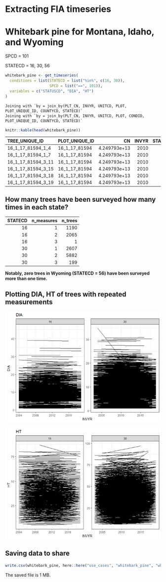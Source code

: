 # Extracting FIA timeseries

# Whitebark pine for Montana, Idaho, and Wyoming

SPCD = 101

STATECD = 16, 30, 56

``` r
whitebark_pine <- get_timeseries(
  conditions = list(STATECD = list("%in%", c(16, 30)),
                    SPCD = list("==", 101)),
  variables = c("STATUSCD", "DIA", "HT")
)
```

    Joining with `by = join_by(PLT_CN, INVYR, UNITCD, PLOT, PLOT_UNIQUE_ID, COUNTYCD, STATECD)`
    Joining with `by = join_by(PLT_CN, INVYR, UNITCD, PLOT, CONDID, PLOT_UNIQUE_ID, COUNTYCD, STATECD)`

``` r
knitr::kable(head(whitebark_pine))
```

| TREE_UNIQUE_ID     | PLOT_UNIQUE_ID |           CN | INVYR | STATECD | COUNTYCD | UNITCD |  PLOT | SUBP | TREE | SPCD | STATUSCD |  DIA |  HT |
|:-------------------|:---------------|-------------:|------:|--------:|---------:|-------:|------:|-----:|-----:|-----:|---------:|-----:|----:|
| 16_1_17_81594_1_4  | 16_1_17_81594  | 4.249793e+13 |  2010 |      16 |       17 |      1 | 81594 |    1 |    4 |  101 |        1 | 16.7 |  47 |
| 16_1_17_81594_1_7  | 16_1_17_81594  | 4.249793e+13 |  2010 |      16 |       17 |      1 | 81594 |    1 |    7 |  101 |        2 | 13.8 |  36 |
| 16_1_17_81594_3_11 | 16_1_17_81594  | 4.249793e+13 |  2010 |      16 |       17 |      1 | 81594 |    3 |   11 |  101 |        2 |  9.0 |  28 |
| 16_1_17_81594_3_15 | 16_1_17_81594  | 4.249793e+13 |  2010 |      16 |       17 |      1 | 81594 |    3 |   15 |  101 |        2 | 10.5 |  32 |
| 16_1_17_81594_3_18 | 16_1_17_81594  | 4.249793e+13 |  2010 |      16 |       17 |      1 | 81594 |    3 |   18 |  101 |        2 |  7.7 |  32 |
| 16_1_17_81594_3_19 | 16_1_17_81594  | 4.249793e+13 |  2010 |      16 |       17 |      1 | 81594 |    3 |   19 |  101 |        2 |  6.9 |  22 |

## How many trees have been surveyed how many times in each state?

| STATECD | n_measures | n_trees |
|--------:|-----------:|--------:|
|      16 |          1 |    1190 |
|      16 |          2 |    2065 |
|      16 |          3 |       1 |
|      30 |          1 |    2607 |
|      30 |          2 |    5882 |
|      30 |          3 |     199 |

**Notably, zero trees in Wyoming (STATECD = 56) have been surveyed more
than one time.**

## Plotting DIA, HT of trees with repeated measurements

![](WhitebarkPine_files/figure-commonmark/unnamed-chunk-4-1.png)

![](WhitebarkPine_files/figure-commonmark/unnamed-chunk-4-2.png)

## Saving data to share

``` r
write.csv(whitebark_pine, here::here("use_cases", "whitebark_pine", "whitebark_pine.csv"))
```

The saved file is 1 MB.
